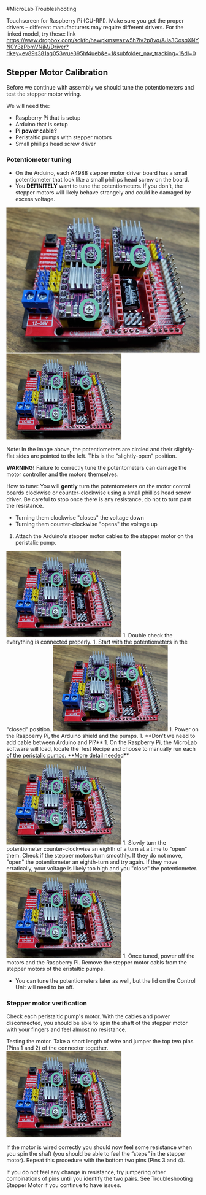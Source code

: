 #MicroLab Troubleshooting




Touchscreen for Raspberry Pi (CU-RPI). Make sure you get the proper drivers – different manufacturers may require different drivers. For the linked model, try these: link
https://www.dropbox.com/scl/fo/hawpkmswazw5h7lv2p8vq/AJa3CosqXNYN0Y3zPbmVNjM/Driver?rlkey=ev89s381ag053wue395hf4ueb&e=1&subfolder_nav_tracking=1&dl=0


## Stepper Motor Calibration

Before we continue with assembly we should tune the potentiometers and test the stepper motor wiring.

We will need the:
- Raspberry Pi that is setup
- Arduino that is setup
- **Pi power cable?**
- Peristaltic pumps with stepper motors
- Small phillips head screw driver

### Potentiometer tuning

* On the Arduino, each A4988 stepper motor driver board has a small potentiometer that look like a small phillips head screw on the board.
* You **DEFINITELY** want to tune the potentiometers. If you don't, the stepper motors will likely behave strangely and could be damaged by excess voltage.

<IMG ALT="Potentiometer" SRC="./media/control-unit/potentiometers-annotated.jpg" WIDTH="600" />

<IMG ALT="Position of potentiometer" SRC="./media/control-unit/potentiometers-annotated.jpg" WIDTH="300" />

Note:
In the image above, the potentiometers are circled and their slightly-flat sides are pointed to the left. This is the "slightly-open" position.

**WARNING!** Failure to correctly tune the potentometers can damage the motor controller and the motors themselves.

How to tune:
You will **gently** turn the potentometers on the motor control boards clockwise or counter-clockwise using a small phillips head screw driver. Be careful to stop once there is any resistance, do not to turn past the resistance.
* Turning them clockwise "closes" the voltage down
* Turning them counter-clockwise "opens" the voltage up

1. Attach the Arduino's stepper motor cables to the stepper motor on the peristalic pump.
<IMG ALT="Attaching pump cables" SRC="./media/control-unit/potentiometers-annotated.jpg" WIDTH="300" />
1. Double check the everything is connected properly.
1. Start with the potentiometers in the "closed" position.
<IMG ALT="Close up of closed potentiometer" SRC="./media/control-unit/potentiometers-annotated.jpg" WIDTH="300" />
1. Power on the Raspberry Pi, the Arduino shield and the pumps.
1. **Don't we need to add cable between Arduino and Pi?**
1. On the Raspberry Pi, the MicroLab software will load, locate the Test Recipe and choose to manually run each of the peristalic pumps. **More detail needed**<br>
<IMG ALT="Screencap of pump on" SRC="./media/control-unit/potentiometers-annotated.jpg" WIDTH="300" />
1. Slowly turn the potentiometer counter-clockwise an eighth of a turn at a time to "open" them. Check if the stepper motors turn smoothly. If they do not move, "open" the potentiometer an eighth-turn and try again. If they move erratically, your voltage is likely too high and you "close" the potentiometer.
<IMG ALT="Video of smooth turning pumps" SRC="./media/control-unit/potentiometers-annotated.jpg" WIDTH="300" />
1. Once tuned, power off the motors and the Raspberry Pi. Remove the stepper motor cabls from the stepper motors of the eristaltic pumps.

* You can tune the potentiometers later as well, but the lid on the Control Unit will need to be off.



### Stepper motor verification
Check each peristaltic pump's motor. With the cables and power disconnected, you should be able to spin the shaft of the stepper motor with your fingers and feel almost no resistance.

Testing the motor. Take a short length of wire and jumper the top two pins (Pins 1 and 2) of the connector together.
<IMG ALT="Close up of jumpering" SRC="./media/control-unit/potentiometers-annotated.jpg" WIDTH="300" />

If the motor is wired correctly you should now feel some resistance when you spin the shaft (you should be able to feel the “steps” in the stepper motor). Repeat this procedure with the bottom two pins (Pins 3 and 4).

If you do not feel any change in resistance, try jumpering other combinations of pins until you identify the two pairs. See Troubleshooting Stepper Motor if you continue to have issues.
